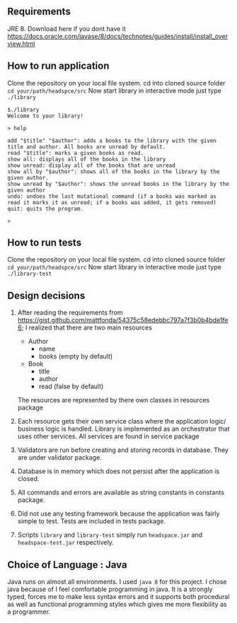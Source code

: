 ## Requirements
JRE 8. Download here if you dont have it https://docs.oracle.com/javase/8/docs/technotes/guides/install/install_overview.html

## How to run application
Clone the repository on your local file system. cd into cloned source folder `cd your/path/headspce/src`
Now start library in interactive mode just type `./library`

    $./library
    Welcome to your library!
    
    > help
    
    add "$title" "$author": adds a books to the library with the given title and author. All books are unread by default.
    read "$title": marks a given books as read.
    show all: displays all of the books in the library
    show unread: display all of the books that are unread
    show all by "$author": shows all of the books in the library by the given author.
    show unread by "$author": shows the unread books in the library by the given author
    undo: undoes the last mutational command (if a books was marked as read it marks it as unread; if a books was added, it gets removed)
    quit: quits the program.
    
    > 

## How to run tests
Clone the repository on your local file system. cd into cloned source folder `cd your/path/headspce/src`
Now start library in interactive mode just type `./library-test`
    
## Design decisions

1. After reading the requirements from https://gist.github.com/mattfonda/54375c58edebbc797a7f3b0b4bde1fe6; I realized that there are two main resources
    * Author
    	- name
    	- books (empty by default)
    * Book
    	- title
    	- author
    	- read (false by default)
  
    The resources are represented by there own classes in resources package
2. Each resource gets their own service class where the application logic/ business logic is handled. Library is implemented as an orchestrator that uses other services. All services are found in service package
3. Validators are run before creating and storing records in database. They are under validator package.
4. Database is in memory which does not persist after the application is closed.
5. All commands and errors are available as string constants in constants package.
6. Did not use any testing framework because the application was fairly simple to test. Tests are included in tests package.
7. Scripts `library` and `library-test` simply run `headspace.jar` and `headspace-test.jar` respectively.

## Choice of Language : Java
Java runs on almost all environments. I used `java 8` for this project. I chose java because of I feel comfortable programming in java. It is a strongly typed, forces me to make less syntax errors and it supports both procedural as well as functional programming styles which gives me more flexibility as a programmer. 
